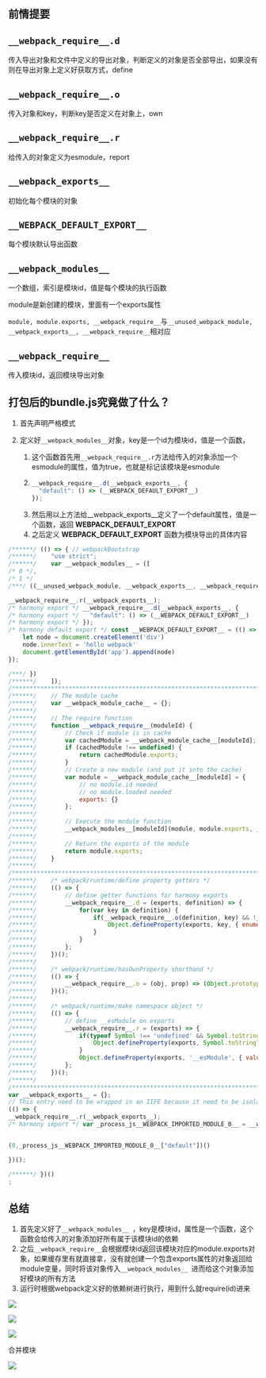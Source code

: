 ## 前情提要

## `__webpack_require__.d`

传入导出对象和文件中定义的导出对象，判断定义的对象是否全部导出，如果没有则在导出对象上定义好获取方式，define

## `__webpack_require__.o`

传入对象和key，判断key是否定义在对象上，own

## `__webpack_require__.r`

给传入的对象定义为esmodule，report

## `__webpack_exports__`

初始化每个模块的对象

## `__WEBPACK_DEFAULT_EXPORT__`

每个模块默认导出函数

## `__webpack_modules__`

一个数组，索引是模块id，值是每个模块的执行函数

module是新创建的模块，里面有一个exports属性

`module, module.exports, __webpack_require__`与`__unused_webpack_module, __webpack_exports__, __webpack_require__`相对应

## `__webpack_require__`

传入模块id，返回模块导出对象

## 打包后的bundle.js究竟做了什么？

1. 首先声明严格模式
2. 定义好`__webpack_modules__`对象，key是一个id为模块id，值是一个函数，

   1. 这个函数首先用`__webpack_require__.r`方法给传入的对象添加一个esmodule的属性，值为true，也就是标记该模块是esmodule
   2. ```javascript
      __webpack_require__.d(__webpack_exports__, {
        "default": () => (__WEBPACK_DEFAULT_EXPORT__)
      });
      ```
   3. 然后用以上方法给__webpack_exports__定义了一个default属性，值是一个函数，返回 __WEBPACK_DEFAULT_EXPORT__
   4. 之后定义 __WEBPACK_DEFAULT_EXPORT__ 函数为模块导出的具体内容

```javascript
/******/ (() => { // webpackBootstrap
/******/ 	"use strict";
/******/ 	var __webpack_modules__ = ([
/* 0 */,
/* 1 */
/***/ ((__unused_webpack_module, __webpack_exports__, __webpack_require__) => {

__webpack_require__.r(__webpack_exports__);
/* harmony export */ __webpack_require__.d(__webpack_exports__, {
/* harmony export */   "default": () => (__WEBPACK_DEFAULT_EXPORT__)
/* harmony export */ });
/* harmony default export */ const __WEBPACK_DEFAULT_EXPORT__ = (() => {
    let node = document.createElement('div')
    node.innerText = 'hello webpack'
    document.getElementById('app').append(node)
});

/***/ })
/******/ 	]);
/************************************************************************/
/******/ 	// The module cache
/******/ 	var __webpack_module_cache__ = {};
/******/ 
/******/ 	// The require function
/******/ 	function __webpack_require__(moduleId) {
/******/ 		// Check if module is in cache
/******/ 		var cachedModule = __webpack_module_cache__[moduleId];
/******/ 		if (cachedModule !== undefined) {
/******/ 			return cachedModule.exports;
/******/ 		}
/******/ 		// Create a new module (and put it into the cache)
/******/ 		var module = __webpack_module_cache__[moduleId] = {
/******/ 			// no module.id needed
/******/ 			// no module.loaded needed
/******/ 			exports: {}
/******/ 		};
/******/ 
/******/ 		// Execute the module function
/******/ 		__webpack_modules__[moduleId](module, module.exports, __webpack_require__);
/******/ 
/******/ 		// Return the exports of the module
/******/ 		return module.exports;
/******/ 	}
/******/ 
/************************************************************************/
/******/ 	/* webpack/runtime/define property getters */
/******/ 	(() => {
/******/ 		// define getter functions for harmony exports
/******/ 		__webpack_require__.d = (exports, definition) => {
/******/ 			for(var key in definition) {
/******/ 				if(__webpack_require__.o(definition, key) && !__webpack_require__.o(exports, key)) {
/******/ 					Object.defineProperty(exports, key, { enumerable: true, get: definition[key] });
/******/ 				}
/******/ 			}
/******/ 		};
/******/ 	})();
/******/ 
/******/ 	/* webpack/runtime/hasOwnProperty shorthand */
/******/ 	(() => {
/******/ 		__webpack_require__.o = (obj, prop) => (Object.prototype.hasOwnProperty.call(obj, prop))
/******/ 	})();
/******/ 
/******/ 	/* webpack/runtime/make namespace object */
/******/ 	(() => {
/******/ 		// define __esModule on exports
/******/ 		__webpack_require__.r = (exports) => {
/******/ 			if(typeof Symbol !== 'undefined' && Symbol.toStringTag) {
/******/ 				Object.defineProperty(exports, Symbol.toStringTag, { value: 'Module' });
/******/ 			}
/******/ 			Object.defineProperty(exports, '__esModule', { value: true });
/******/ 		};
/******/ 	})();
/******/ 
/************************************************************************/
var __webpack_exports__ = {};
// This entry need to be wrapped in an IIFE because it need to be isolated against other modules in the chunk.
(() => {
__webpack_require__.r(__webpack_exports__);
/* harmony import */ var _process_js__WEBPACK_IMPORTED_MODULE_0__ = __webpack_require__(1);


(0,_process_js__WEBPACK_IMPORTED_MODULE_0__["default"])()

})();

/******/ })()
;
```

## 总结

1. 首先定义好了`__webpack_modules__ `，key是模块id，属性是一个函数，这个函数会给传入的对象添加好所有属于该模块id的依赖
2. 之后`__webpack_require__`会根据模块id返回该模块对应的module.exports对象，如果缓存里有就直接拿，没有就创建一个包含exports属性的对象返回给module变量，同时将该对象传入`__webpack_modules__ `进而给这个对象添加好模块的所有方法
3. 运行时根据webpack定义好的依赖树进行执行，用到什么就require(id)进来

![](file://C:\Personal\Documents/IkMarkdown/.assets/webpack源码.md619427.862813.png)

![](file://C:\Personal\Documents/IkMarkdown/.assets/webpack源码.md630655.7572731.png)



![](file://C:\Personal\Documents/IkMarkdown/.assets/webpack源码.md630753.2392985.png)

合并模块

![](file://C:\Personal\Documents/IkMarkdown/.assets/webpack源码.md630941.8944969.png)
